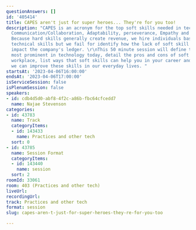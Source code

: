 ```yaml
---
questionAnswers: []
id: '405414'
title: CAPES aren't just for super heroes... They're for you too!
description: "CAPES is an acronym for the top soft skills needed in technology today;
  Communication/Collaboration, Adaptability, perseverance, Empathy and self-awareness.
  Because hard skills generally create revenue, we hire individuals based on their
  technical skills but we fail for identify how the lack of soft skill can negatively
  impact the company's ledger. \r\nThis 50 minute session will define the 5 soft skills
  most prominent in technology today, detail the pros and cons of soft skills in the
  workplace, list ways that soft skills can help you in your career and identify ways
  we can improve these skills in our everyday lives. "
startsAt: '2023-04-06T16:00:00'
endsAt: '2023-04-06T17:00:00'
isServiceSession: false
isPlenumSession: false
speakers:
- id: cdb4d5d0-abf8-4f2c-a86b-fbc64cfcedd7
  name: Najae Stevenson
categories:
- id: 43783
  name: Track
  categoryItems:
  - id: 143433
    name: Practices and other tech
  sort: 0
- id: 43785
  name: Session Format
  categoryItems:
  - id: 143440
    name: session
  sort: 2
roomId: 33061
room: 403 (Practices and other tech)
liveUrl: 
recordingUrl: 
track: Practices and other tech
format: session
slug: capes-aren-t-just-for-super-heroes-they-re-for-you-too

---
```

